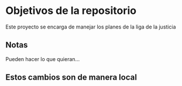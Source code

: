 # Objetivos de la repositorio

Este proyecto se encarga de manejar los planes de la liga de la justicia


## Notas
Pueden hacer lo que quieran...

## Estos cambios son de manera local